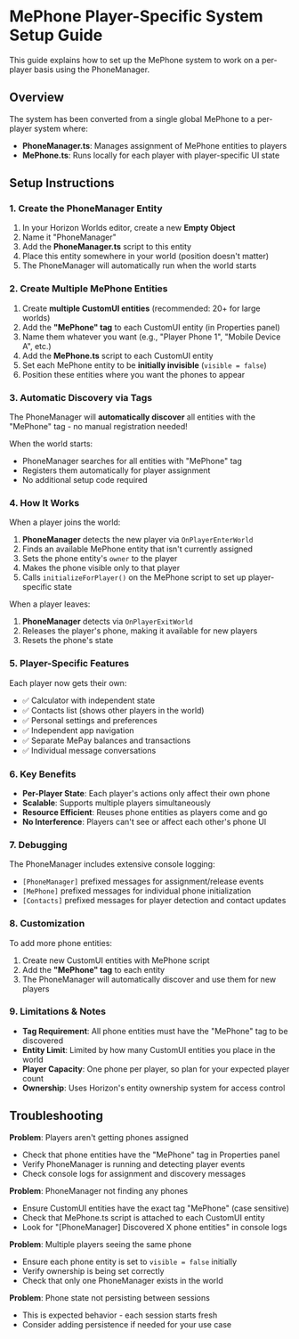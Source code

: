 # MePhone Player-Specific System Setup Guide

This guide explains how to set up the MePhone system to work on a per-player basis using the PhoneManager.

## Overview

The system has been converted from a single global MePhone to a per-player system where:
- **PhoneManager.ts**: Manages assignment of MePhone entities to players
- **MePhone.ts**: Runs locally for each player with player-specific UI state

## Setup Instructions

### 1. Create the PhoneManager Entity

1. In your Horizon Worlds editor, create a new **Empty Object**
2. Name it "PhoneManager" 
3. Add the **PhoneManager.ts** script to this entity
4. Place this entity somewhere in your world (position doesn't matter)
5. The PhoneManager will automatically run when the world starts

### 2. Create Multiple MePhone Entities

1. Create **multiple CustomUI entities** (recommended: 20+ for large worlds)
2. Add the **"MePhone" tag** to each CustomUI entity (in Properties panel)
3. Name them whatever you want (e.g., "Player Phone 1", "Mobile Device A", etc.)
4. Add the **MePhone.ts** script to each CustomUI entity
5. Set each MePhone entity to be **initially invisible** (`visible = false`)
6. Position these entities where you want the phones to appear

### 3. Automatic Discovery via Tags

The PhoneManager will **automatically discover** all entities with the "MePhone" tag - no manual registration needed!

When the world starts:
- PhoneManager searches for all entities with "MePhone" tag
- Registers them automatically for player assignment
- No additional setup code required

### 4. How It Works

When a player joins the world:
1. **PhoneManager** detects the new player via `OnPlayerEnterWorld`
2. Finds an available MePhone entity that isn't currently assigned
3. Sets the phone entity's `owner` to the player
4. Makes the phone visible only to that player
5. Calls `initializeForPlayer()` on the MePhone script to set up player-specific state

When a player leaves:
1. **PhoneManager** detects via `OnPlayerExitWorld`
2. Releases the player's phone, making it available for new players
3. Resets the phone's state

### 5. Player-Specific Features

Each player now gets their own:
- ✅ Calculator with independent state
- ✅ Contacts list (shows other players in the world)
- ✅ Personal settings and preferences
- ✅ Independent app navigation
- ✅ Separate MePay balances and transactions
- ✅ Individual message conversations

### 6. Key Benefits

- **Per-Player State**: Each player's actions only affect their own phone
- **Scalable**: Supports multiple players simultaneously
- **Resource Efficient**: Reuses phone entities as players come and go
- **No Interference**: Players can't see or affect each other's phone UI

### 7. Debugging

The PhoneManager includes extensive console logging:
- `[PhoneManager]` prefixed messages for assignment/release events
- `[MePhone]` prefixed messages for individual phone initialization
- `[Contacts]` prefixed messages for player detection and contact updates

### 8. Customization

To add more phone entities:
1. Create new CustomUI entities with MePhone script
2. Add the **"MePhone" tag** to each entity
3. The PhoneManager will automatically discover and use them for new players

### 9. Limitations & Notes

- **Tag Requirement**: All phone entities must have the "MePhone" tag to be discovered
- **Entity Limit**: Limited by how many CustomUI entities you place in the world
- **Player Capacity**: One phone per player, so plan for your expected player count
- **Ownership**: Uses Horizon's entity ownership system for access control

## Troubleshooting

**Problem**: Players aren't getting phones assigned
- Check that phone entities have the "MePhone" tag in Properties panel
- Verify PhoneManager is running and detecting player events
- Check console logs for assignment and discovery messages

**Problem**: PhoneManager not finding any phones
- Ensure CustomUI entities have the exact tag "MePhone" (case sensitive)
- Check that MePhone.ts script is attached to each CustomUI entity
- Look for "[PhoneManager] Discovered X phone entities" in console logs

**Problem**: Multiple players seeing the same phone
- Ensure each phone entity is set to `visible = false` initially
- Verify ownership is being set correctly
- Check that only one PhoneManager exists in the world

**Problem**: Phone state not persisting between sessions
- This is expected behavior - each session starts fresh
- Consider adding persistence if needed for your use case
